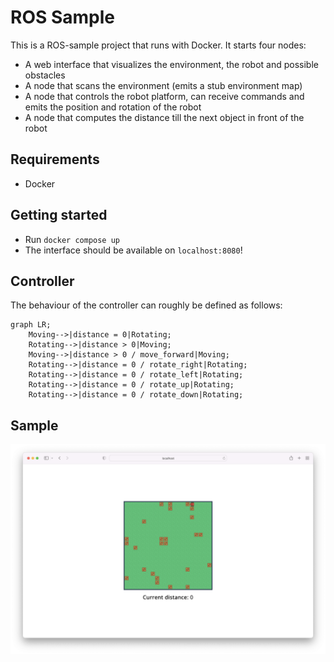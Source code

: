 # ROS Sample
This is a ROS-sample project that runs with Docker. It starts four nodes:
* A web interface that visualizes the environment, the robot and possible obstacles
* A node that scans the environment (emits a stub environment map)
* A node that controls the robot platform, can receive commands and emits the position and rotation of the robot
* A node that computes the distance till the next object in front of the robot

## Requirements
* Docker

## Getting started
* Run `docker compose up`
* The interface should be available on `localhost:8080`!

## Controller
The behaviour of the controller can roughly be defined as follows:

```mermaid
graph LR;
    Moving-->|distance = 0|Rotating;
    Rotating-->|distance > 0|Moving;
    Moving-->|distance > 0 / move_forward|Moving;
    Rotating-->|distance = 0 / rotate_right|Rotating;
    Rotating-->|distance = 0 / rotate_left|Rotating;
    Rotating-->|distance = 0 / rotate_up|Rotating;
    Rotating-->|distance = 0 / rotate_down|Rotating;
```

## Sample
![Web Interface Screenshot](./assets/image.png)